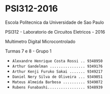 # PSI312-2016

Escola Politecnica da Universidade de Sao Paulo

PSI312 - Laboratorio de Circuitos Eletricos - 2016


Multimetro Digital Microcontrolado


Turmas 7 e 8 - Grupo 1

* ``Alexandre Henrique Costa Rossi .. 9348950``
* ``Arthur Gandelman ................ 9349176``
* ``Arthur Kenji Furuko Sakai ....... 9349217``
* ``Daniel Nery Silva de Oliveira ... 9349051``
* ``Mateus Almeida Barbosa .......... 9349072``
* ``Rubens Funabashi................. 9348939``
